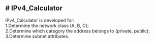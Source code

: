 <h2># IPv4_Calculator</h2>

<P>IPv4_Calculator is developed for:<br>
  <ls>1.Determine the network class (A, B, C);<br>
2.Determine which category the address belongs to (private, public);<br>
3.Determine subnet attributes.</ls>
</p>
